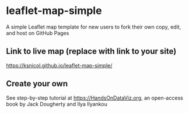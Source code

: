 # leaflet-map-simple
A simple Leaflet map template for new users to fork their own copy, edit, and host on GitHub Pages

## Link to live map (replace with link to your site)
https://ksnicol.github.io/leaflet-map-simple/

## Create your own
See step-by-step tutorial at https://HandsOnDataViz.org, an open-access book by Jack Dougherty and Ilya Ilyankou
